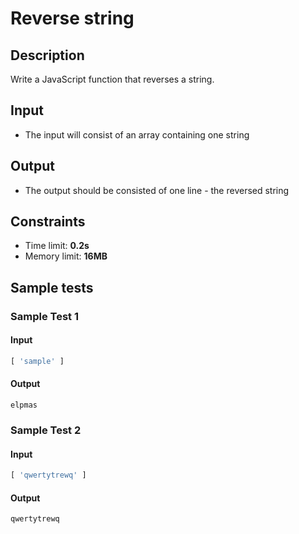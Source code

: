 ﻿# Reverse string

## Description
Write a JavaScript function that reverses a string.

## Input
- The input will consist of an array containing one string

## Output
- The output should be consisted of one line - the reversed string

## Constraints
- Time limit: **0.2s**
- Memory limit: **16MB**

## Sample tests

### Sample Test 1

#### Input
```js
[ 'sample' ]
```

#### Output
```
elpmas
```

### Sample Test 2

#### Input
```js
[ 'qwertytrewq' ]
```

#### Output
```
qwertytrewq
```
